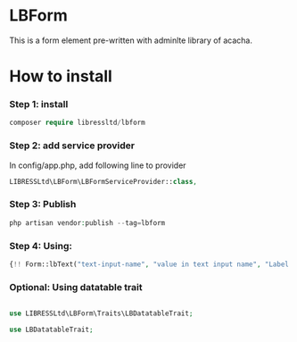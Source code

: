 # LBForm
This is a form element pre-written with adminlte library of acacha.

# How to install

### Step 1: install

```php
composer require libressltd/lbform
```

### Step 2: add service provider

In config/app.php, add following line to provider

```php
LIBRESSLtd\LBForm\LBFormServiceProvider::class,
```

### Step 3: Publish 

```php
php artisan vendor:publish --tag=lbform
```

### Step 4: Using:

```php
{!! Form::lbText("text-input-name", "value in text input name", "Label of text input") !!}
```

### Optional: Using datatable trait

```php

use LIBRESSLtd\LBForm\Traits\LBDatatableTrait;

use LBDatatableTrait;

```
